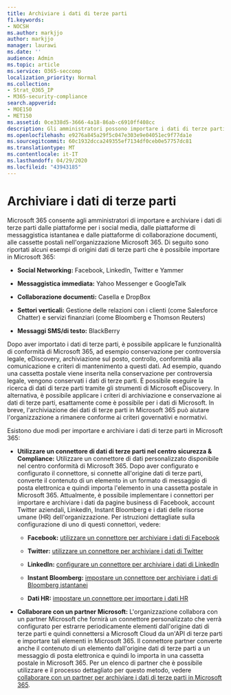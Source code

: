 ```yaml
---
title: Archiviare i dati di terze parti
f1.keywords:
- NOCSH
ms.author: markjjo
author: markjjo
manager: laurawi
ms.date: ''
audience: Admin
ms.topic: article
ms.service: O365-seccomp
localization_priority: Normal
ms.collection:
- Strat_O365_IP
- M365-security-compliance
search.appverid:
- MOE150
- MET150
ms.assetid: 0ce338d5-3666-4a18-86ab-c6910ff408cc
description: Gli amministratori possono importare i dati di terze parti dalle piattaforme per i social media, dalle piattaforme di messaggistica istantanea e dalle piattaforme di collaborazione documenti alle cassette postali nell'organizzazione Microsoft 365. In questo modo è possibile archiviare i dati da Facebook, Twitter e altre origini dati di terze parti in Microsoft 365. È quindi possibile utilizzare e applicare le funzionalità di conformità di Microsoft 365 (come la conservazione legale, eDiscovery, l'archiviazione sul posto e i criteri di mantenimento) per i dati di terze parti.
ms.openlocfilehash: e9276a845a29f5c047e303e9e04051ec9f77da1e
ms.sourcegitcommit: 60c1932dcca249355ef7134df0ceb0e57757dc81
ms.translationtype: MT
ms.contentlocale: it-IT
ms.lasthandoff: 04/29/2020
ms.locfileid: "43943185"
---
```

# <a name="archive-third-party-data"></a>Archiviare i dati di terze parti

Microsoft 365 consente agli amministratori di importare e archiviare i dati di terze parti dalle piattaforme per i social media, dalle piattaforme di messaggistica istantanea e dalle piattaforme di collaborazione documenti, alle cassette postali nell'organizzazione Microsoft 365. Di seguito sono riportati alcuni esempi di origini dati di terze parti che è possibile importare in Microsoft 365: 
  
- **Social Networking:** Facebook, LinkedIn, Twitter e Yammer

- **Messaggistica immediata:** Yahoo Messenger e GoogleTalk

- **Collaborazione documenti:** Casella e DropBox

- **Settori verticali:** Gestione delle relazioni con i clienti (come Salesforce Chatter) e servizi finanziari (come Bloomberg e Thomson Reuters)

- **Messaggi SMS/di testo:** BlackBerry

Dopo aver importato i dati di terze parti, è possibile applicare le funzionalità di conformità di Microsoft 365, ad esempio conservazione per controversia legale, eDiscovery, archiviazione sul posto, controllo, conformità alla comunicazione e criteri di mantenimento a questi dati. Ad esempio, quando una cassetta postale viene inserita nella conservazione per controversia legale, vengono conservati i dati di terze parti. È possibile eseguire la ricerca di dati di terze parti tramite gli strumenti di Microsoft eDiscovery. In alternativa, è possibile applicare i criteri di archiviazione e conservazione ai dati di terze parti, esattamente come è possibile per i dati di Microsoft. In breve, l'archiviazione dei dati di terze parti in Microsoft 365 può aiutare l'organizzazione a rimanere conforme ai criteri governativi e normativi.

Esistono due modi per importare e archiviare i dati di terze parti in Microsoft 365:

- **Utilizzare un connettore di dati di terze parti nel centro sicurezza & Compliance:** Utilizzare un connettore di dati personalizzato disponibile nel centro conformità di Microsoft 365. Dopo aver configurato e configurato il connettore, si connette all'origine dati di terze parti, converte il contenuto di un elemento in un formato di messaggio di posta elettronica e quindi importa l'elemento in una cassetta postale in Microsoft 365. Attualmente, è possibile implementare i connettori per importare e archiviare i dati da pagine business di Facebook, account Twitter aziendali, LinkedIn, Instant Bloomberg e i dati delle risorse umane (HR) dell'organizzazione. Per istruzioni dettagliate sulla configurazione di uno di questi connettori, vedere:

   - **Facebook:** [utilizzare un connettore per archiviare i dati di Facebook](archive-facebook-data-with-sample-connector.md)

   - **Twitter:** [utilizzare un connettore per archiviare i dati di Twitter](archive-twitter-data-with-sample-connector.md)

   - **LinkedIn:** [configurare un connettore per archiviare i dati di LinkedIn](archive-linkedin-data.md)

   - **Instant Bloomberg:** [impostare un connettore per archiviare i dati di Bloomberg istantanei](archive-instant-bloomberg-data.md)

   - **Dati HR:** [impostare un connettore per importare i dati HR](import-hr-data.md)

- **Collaborare con un partner Microsoft:** L'organizzazione collabora con un partner Microsoft che fornirà un connettore personalizzato che verrà configurato per estrarre periodicamente elementi dall'origine dati di terze parti e quindi connettersi a Microsoft Cloud da un'API di terze parti e importare tali elementi in Microsoft 365. Il connettore partner converte anche il contenuto di un elemento dall'origine dati di terze parti a un messaggio di posta elettronica e quindi lo importa in una cassetta postale in Microsoft 365. Per un elenco di partner che è possibile utilizzare e il processo dettagliato per questo metodo, vedere [collaborare con un partner per archiviare i dati di terze parti in Microsoft 365](work-with-partner-to-archive-third-party-data.md).
